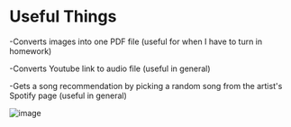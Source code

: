 # Useful Things

-Converts images into one PDF file (useful for when I have to turn in homework)

-Converts Youtube link to audio file (useful in general)

-Gets a song recommendation by picking a random song from the artist's Spotify page (useful in general)

![image](https://user-images.githubusercontent.com/62976976/116808306-f5562780-aaec-11eb-8251-826c2da3a302.png)

